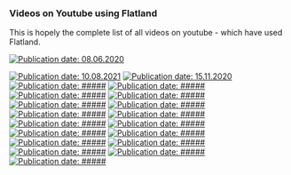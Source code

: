### Videos on Youtube using Flatland

This is hopely the complete list of all videos on youtube - which have used
Flatland.

[![Publication date: 08.06.2020](
https://img.youtube.com/vi/cvkeWwDQr0A/mqdefault.jpg
"JOIN ME for the NeurIPS 2020 Flatland Multi-Agent RL Challenge!"
)](
https://www.youtube.com/watch?v=cvkeWwDQr0A
)

[![Publication date: 10.08.2021](
https://img.youtube.com/vi/baRffuFM7lE/mqdefault.jpg
"ICAPS 2021 The Flatland Challenge: Multi-Agent Reinforcement Learning on Trains"
)](
https://www.youtube.com/watch?v=baRffuFM7lE
)
[![Publication date: 15.11.2020](
https://img.youtube.com/vi/qpe12tW9iOA/mqdefault.jpg
"Team JBR_HSE presentation (NeurIPS 2020 Flatland Challenge)"
)](
https://www.youtube.com/watch?v=qpe12tW9iOA
)
[![Publication date: #####](
https://img.youtube.com/vi/VX9yt5mWzDk/mqdefault.jpg
)](
https://www.youtube.com/watch?v=VX9yt5mWzDk
)
[![Publication date: #####](
https://img.youtube.com/vi/rGzXsOC7qXg/mqdefault.jpg
)](
https://www.youtube.com/watch?v=rGzXsOC7qXg
)
[![Publication date: #####](
https://img.youtube.com/vi/nbNJ8wjH2nw/mqdefault.jpg
)](
https://www.youtube.com/watch?v=nbNJ8wjH2nw
)
[![Publication date: #####](
https://img.youtube.com/vi/Pw4GBL1UhPA/mqdefault.jpg
)](
https://www.youtube.com/watch?v=Pw4GBL1UhPA&t=317s
)
[![Publication date: #####](
https://img.youtube.com/vi/oJCxvQdK_sY/mqdefault.jpg
)](
https://www.youtube.com/watch?v=oJCxvQdK_sY
)
[![Publication date: #####](
https://img.youtube.com/vi/w75DbrgBQ2c/mqdefault.jpg
)](
https://www.youtube.com/watch?v=w75DbrgBQ2c
)
[![Publication date: #####](
https://img.youtube.com/vi/fXisPnZfzss/mqdefault.jpg
)](
https://www.youtube.com/watch?v=fXisPnZfzss
)
[![Publication date: #####](
https://img.youtube.com/vi/O2-EbInQ5sQ/mqdefault.jpg
)](
https://www.youtube.com/watch?v=O2-EbInQ5sQ
)
[![Publication date: #####](
https://img.youtube.com/vi/NsrCFR4vDxo/mqdefault.jpg
)](
https://www.youtube.com/watch?v=NsrCFR4vDxo
)
[![Publication date: #####](
https://img.youtube.com/vi/IhHrUZtu75w/mqdefault.jpg
)](
https://www.youtube.com/watch?v=IhHrUZtu75w
)
[![Publication date: #####](
https://img.youtube.com/vi/Fu5j7FVzF5c/mqdefault.jpg
)](
https://www.youtube.com/watch?v=Fu5j7FVzF5c&t=265s
)
[![Publication date: #####](
https://img.youtube.com/vi/oQiCDSfwqI8/mqdefault.jpg
)](
https://www.youtube.com/watch?v=oQiCDSfwqI8
)
[![Publication date: #####](
https://img.youtube.com/vi/pNbFDVXkHQ0/mqdefault.jpg
)](
https://www.youtube.com/watch?v=pNbFDVXkHQ0&t=421s
)
[![Publication date: #####](
https://img.youtube.com/vi/wDKbL7CuHpQ/mqdefault.jpg
)](
https://www.youtube.com/watch?v=wDKbL7CuHpQ&t=9s
)
[![Publication date: #####](
https://img.youtube.com/vi/BAubIPTEbtY/mqdefault.jpg
)](
https://www.youtube.com/watch?v=BAubIPTEbtY
)
[![Publication date: #####](
https://img.youtube.com/vi/olQw9bw2KR4/mqdefault.jpg
)](
https://www.youtube.com/watch?v=olQw9bw2KR4
)
[![Publication date: #####](
https://img.youtube.com/vi/H3wRCZf_Mrs/mqdefault.jpg
)](
https://www.youtube.com/watch?v=H3wRCZf_Mrs&t=5461s
)

